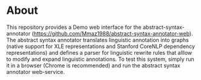 # About

This repository provides a Demo web interface for the abstract-syntax-annotator (https://github.com/Mmaz1988/abstract-syntax-annotator-web). 
The abstract syntax annotator translates linguistic annotation into graphs (native support for XLE representations and Stanford CoreNLP dependency representations)
and defines a parser for linguistic rewrite rules that alllow to modify and expand linguistic annotations. To test this system, simply run it in a browser (Chrome is recommended)
and run the abstract syntax annotator web-service. 
